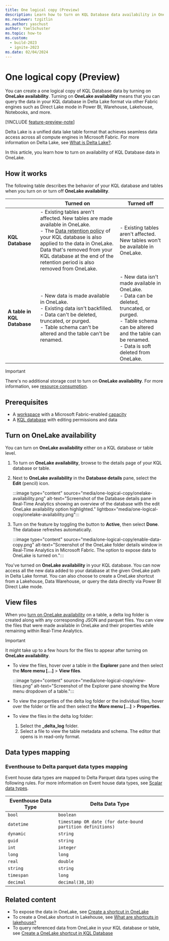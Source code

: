 ```yaml
---
title: One logical copy (Preview)
description: Learn how to turn on KQL Database data availability in OneLake.
ms.reviewer: tzgitlin
ms.author: yaschust
author: YaelSchuster
ms.topic: how-to
ms.custom:
  - build-2023
  - ignite-2023
ms.date: 02/04/2024
---
```

# One logical copy (Preview)

You can create a one logical copy of KQL Database data by turning on **OneLake availability**. Turning on **OneLake availability** means that you can query the data in your KQL database in Delta Lake format via other Fabric engines such as Direct Lake mode in Power BI, Warehouse, Lakehouse, Notebooks, and more.

[!INCLUDE [feature-preview-note](../includes/feature-preview-note.md)]

Delta Lake is a unified data lake table format that achieves seamless data access across all compute engines in Microsoft Fabric. For more information on Delta Lake, see [What is Delta Lake?](/azure/synapse-analytics/spark/apache-spark-what-is-delta-lake).

In this article, you learn how to turn on availability of KQL Database data in OneLake.

## How it works

The following table describes the behavior of your KQL database and tables when you  turn on or turn off **OneLake availability**.

| | Turned on|Turned off|
|------|---------|--------|
|**KQL Database**| - Existing tables aren't affected. New tables are made available in OneLake. <br/> - The [Data retention policy](data-policies.md#data-retention-policy) of your KQL database is also applied to the data in OneLake. Data that's removed from your KQL database at the end of the retention period is also removed from OneLake. | - Existing tables aren't affected. New tables won't be available in OneLake. |
|**A table in KQL Database**| - New data is made available in OneLake. <br/> - Existing data isn't backfilled. <br/> - Data can't be deleted, truncated, or purged. <br/> - Table schema can't be altered and the table can't be renamed. | - New data isn't made available in OneLake. <br/> - Data can be deleted, truncated, or purged. <br/> - Table schema can be altered and the table can be renamed. <br/> - Data is soft deleted from OneLake.|

> [!IMPORTANT]
> There's no additional storage cost to turn on **OneLake availability**. For more information, see [resource consumption](kql-database-consumption.md#storage-billing).

## Prerequisites

* A [workspace](../get-started/create-workspaces.md) with a Microsoft Fabric-enabled [capacity](../enterprise/licenses.md#capacity)
* A [KQL database](create-database.md) with editing permissions and data

## Turn on OneLake availability

You can turn on **OneLake availability** either on a KQL database or table level.

1. To turn on **OneLake availability**, browse to the details page of your KQL database or table.
1. Next to **OneLake availability** in the **Database details** pane, select the **Edit** (pencil) icon.

    :::image type="content" source="media/one-logical-copy/onelake-availability.png" alt-text="Screenshot of the Database details pane in Real-Time Analytics showing an overview of the database with the edit OneLake availability option highlighted." lightbox="media/one-logical-copy/onelake-availability.png":::

1. Turn on the feature by toggling the button to **Active**, then select **Done**. The database refreshes automatically. 

    :::image type="content" source="media/one-logical-copy/enable-data-copy.png" alt-text="Screenshot of the OneLake folder details window in Real-Time Analytics in Microsoft Fabric. The option to expose data to OneLake is turned on.":::

You've turned on **OneLake availability** in your KQL database. You can now access all the new data added to your database at the given OneLake path in Delta Lake format. You can also choose to create a OneLake shortcut from a Lakehouse, Data Warehouse, or query the data directly via Power BI Direct Lake mode.

## View files

When you [turn on OneLake availability](#turn-on-onelake-availability) on a table, a delta log folder is created along with any corresponding JSON and parquet files. You can view the files that were made available in OneLake and their properties while remaining within Real-Time Analytics.

> [!IMPORTANT]
> It might take up to a few hours for the files to appear after turning on **OneLake availability**.

* To view the files, hover over a table in the **Explorer** pane and then select the **More menu [...]** > **View files**.

    :::image type="content" source="media/one-logical-copy/view-files.png" alt-text="Screenshot of the Explorer pane showing the More menu dropdown of a table.":::

* To view the properties of the delta log folder or the individual files, hover over the folder or file and then select the **More menu [...]** > **Properties**.

* To view the files in the delta log folder:

    1. Select the **_delta_log** folder.
    1. Select a file to view the table metadata and schema. The editor that opens is in read-only format.

## Data types mapping

### Eventhouse to Delta parquet data types mapping

 Event house data types are mapped to Delta Parquet data types using the following rules. For more information on Event house data types, see [Scalar data types](/azure/data-explorer/kusto/query/scalar-data-types/index?context=/fabric/context/context-rta&pivots=fabric).

| Eventhouse Data Type | Delta Data Type 
| --------------- | ----------------- 
| `bool`     | `boolean` 
| `datetime` | `timestamp OR date (for date-bound partition definitions)` 
| `dynamic`  | `string` 
| `guid` | `string`
| `int` | `integer`
| `long` | `long`
| `real` | `double`
| `string` | `string` 
| `timespan` | `long`
| `decimal` | `decimal(38,18)`


## Related content

* To expose the data in OneLake, see [Create a shortcut in OneLake](../onelake/create-onelake-shortcut.md)
* To create a OneLake shortcut in Lakehouse, see [What are shortcuts in lakehouse?](../data-engineering/lakehouse-shortcuts.md)
* To query referenced data from OneLake in your KQL database or table, see [Create a OneLake shortcut in KQL Database](onelake-shortcuts.md?tab=onelake-shortcut)
